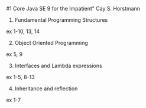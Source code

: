 
#1 Core Java SE 9 for the Impatient" Cay S. Horstmann

 1. Fundamental Programming Structures
 
ex 1-10, 13, 14

2. Object Oriented Programming
 
ex 5, 9

3. Interfaces and Lambda expressions

ex 1-5, 8-13

4. Inheritance and reflection

ex 1-7
